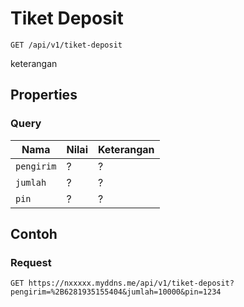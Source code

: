# Tiket Deposit
```http
GET /api/v1/tiket-deposit
```
keterangan
## Properties
### Query
Nama  | Nilai | Keterangan
--- | --- | ---
<code>pengirim</code> | ? | ?
<code>jumlah</code> | ? | ?
<code>pin</code> | ? | ?

## Contoh

### Request
```http
GET https://nxxxxx.myddns.me/api/v1/tiket-deposit?pengirim=%2B6281935155404&jumlah=10000&pin=1234
```
